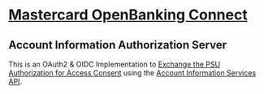 # [Mastercard OpenBanking Connect](https://developer.mastercard.com/open-banking-connect/documentation/)

## Account Information Authorization Server

This is an OAuth2 & OIDC Implementation to [Exchange the PSU Authorization for Access Consent](https://developer.mastercard.com/open-banking-connect/documentation/aisfeatures/exchange-psu-consent/) using the [Account Information Services API]((https://developer.mastercard.com/open-banking-connect/documentation/aisfeatures/overview/)).

